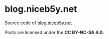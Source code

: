 # blog.niceb5y.net
Source code of [blog.niceb5y.net](https://blog.niceb5y.net/)

Posts are licensed under the **CC BY-NC-SA 4.0.**
